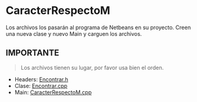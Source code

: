 # CaracterRespectoM
Los archivos los pasarán al programa de Netbeans en su proyecto. Creen una nueva clase y nuevo Main y carguen los archivos.

## IMPORTANTE
> Los archivos tienen su lugar, por favor usa bien el orden.

- Headers: [Encontrar.h](https://raw.githubusercontent.com/Al3sKa/CaracterRespectoM/main/Encontrar.h)
- Clase: [Encontrar.cpp](https://raw.githubusercontent.com/Al3sKa/CaracterRespectoM/main/Encontrar.cpp)
- Main: [CaracterRespectoM.cpp](https://raw.githubusercontent.com/Al3sKa/CaracterRespectoM/main/CaracterRespectoM.cpp)
